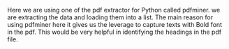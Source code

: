 Here we are using one of the pdf extractor for Python called pdfminer.
we are extracting the data and loading them into a list. 
The main reason for using pdfminer here it gives us the leverage to capture texts with Bold font in the pdf. This would be very helpful in identifying the headings in the pdf file.
